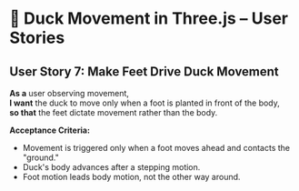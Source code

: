 # 🦆 Duck Movement in Three.js – User Stories

## User Story 7: Make Feet Drive Duck Movement
**As a** user observing movement,  
**I want** the duck to move only when a foot is planted in front of the body,  
**so that** the feet dictate movement rather than the body.

**Acceptance Criteria:**
- Movement is triggered only when a foot moves ahead and contacts the "ground."
- Duck's body advances after a stepping motion.
- Foot motion leads body motion, not the other way around.